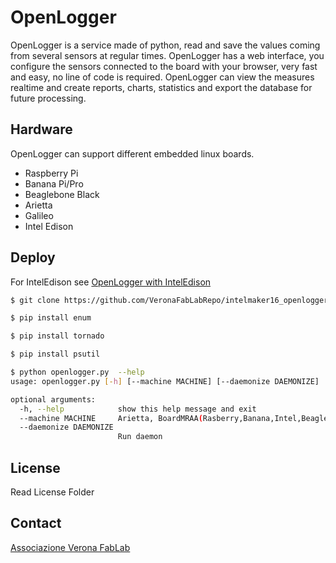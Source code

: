 # OpenLogger #

OpenLogger is a service made of python, read and save the values coming from several sensors at regular times.
OpenLogger has a web interface, you configure the sensors connected to the board with your browser, very fast and easy, no line of code is required.
OpenLogger can view the measures realtime and create reports, charts, statistics and export the database for future processing.

## Hardware ##

OpenLogger can support different embedded linux boards.

* Raspberry Pi
* Banana Pi/Pro
* Beaglebone Black
* Arietta
* Galileo
* Intel Edison

## Deploy ##

For IntelEdison see [OpenLogger with IntelEdison](http://www.instructables.com)

```bash
$ git clone https://github.com/VeronaFabLabRepo/intelmaker16_openlogger

$ pip install enum

$ pip install tornado

$ pip install psutil

$ python openlogger.py  --help
usage: openlogger.py [-h] [--machine MACHINE] [--daemonize DAEMONIZE]

optional arguments:
  -h, --help            show this help message and exit
  --machine MACHINE     Arietta, BoardMRAA(Rasberry,Banana,Intel,Beagle,etc..), IntelEdison, X86Test
  --daemonize DAEMONIZE
                        Run daemon

```

## License ##
Read License Folder

## Contact ##

[Associazione Verona FabLab](http://www.veronafablab.it)